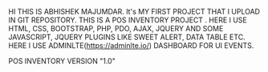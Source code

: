 HI THIS IS ABHISHEK MAJUMDAR.
It's MY FIRST PROJECT THAT I  UPLOAD IN GIT REPOSITORY.
THIS IS A POS INVENTORY PROJECT .
HERE I USE HTML, CSS, BOOTSTRAP, PHP, PDO, AJAX, JQUERY AND SOME JAVASCRIPT, JQUERY PLUGINS LIKE SWEET ALERT, DATA TABLE ETC.
HERE I USE ADMINLTE(https://adminlte.io/) DASHBOARD FOR UI EVENTS.

POS INVENTORY VERSION "1.0"